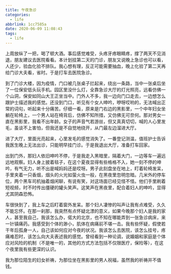 ```yaml
---
title: 午夜急诊
categories:
  - life
abbrlink: 1cc7585a
date: 2020-06-09 11:08:43
tags:
  - life
---
```


上周放纵了一把，喝了顿大酒。事后感觉难受，头疼牙疼眼睛疼，撑了两天不见消退，朋友建议去医院看看。本计划挂第二天的门诊，朋友又说晚上急诊也可以看，人还少，验血化验不排队。我心想有理，反正可能需要抽血，晚上化验了第二天再给门诊大夫看，省时。于是打车去医院急诊。

到了门诊大楼，因为疫情，门口被几张桌子拦起来，绕出一条路，当中一张桌后坐了一位保安低头玩手机。园区里没什么灯，全靠急诊大厅的灯光照亮，远看仿佛一个山洞，保安如同山大王正坐当中。门外人不多，我一边向门口走去，一边想怎么跟护士描述我的感觉。还没到门口，听见有个女人呻吟，咿呀哎哟的，无法喊出正常的词句，听起来十分痛苦。仔细一看，原来是门右边的黑影里，一个中年妇女坐躺在轮椅上，一个男人站在椅背后，仿佛不知所措，又仿佛无可奈何。那对男女一直在黑影里，我看不出年龄。女子的声音气若游丝，但又真真切切，喊的人心里发毛，虽谈不上害怕，但我还是不自觉地绕开，从门最左边溜进大厅。

进了大厅，里面光亮起来，心里发毛的感觉消失了。一番登记测温，值班护士告诉我医生晚上无法出诊，只能明早挂门诊。于是我退出大厅，准备打车回家。

出到门外，那妇人依旧呻吟不停，于是我走入黑暗里，隔着大门，一边等车一遍远远地观察。妇人身上披着毯子，在这个夏夜显得有些格格不入，她一刻不停的呻吟，有气无力，听不出是喊妈妈还是哎呀。男子此刻盘坐在地上，盯着轮椅发呆，手里夹着一只香烟，烟头的火光如萤火虫一般，在黑夜里忽明忽暗。几米外的停车位，两个黑车司机抽着烟闲聊，有说有笑，对这场面已经见怪不怪。他们手里刷着短视频，时不时传出僵硬的罐头笑声。这笑声在黑夜里，配合着妇人的呻吟，显得尤其阴森恐怖。

车很快到了，我上车之后盯着窗外发呆。那个妇人凄惨的叫声让我有点难受，久久不能忘怀。在那一刹那，我突然有点怀疑北漂的意义，如果今晚那个妇人是我的家人，甚至我自己，我该怎么办，偌大的北京，也不知在哪能弄到一张急诊病床，来一针镇痛药。我感受到个体的渺小，肌体在病痛前不堪一击。我有些怀疑，假使若干年后孤身一人，自己该如何应对今夜的状况。我该怎么去医院，该怎么挂号，疼痛难忍时，该怎么向大夫表述我的感觉。曾经看到一种论调，说婚姻和家庭是个体应对风险的机制（不是唯一的，其他的方式方法包括不仅限医疗，保险等），在这个夜里我有些更深的认识。

我为那位陌生的妇女祈祷，为那位坐在黑影里的男人祝福，虽然我的祈祷并不值钱。
